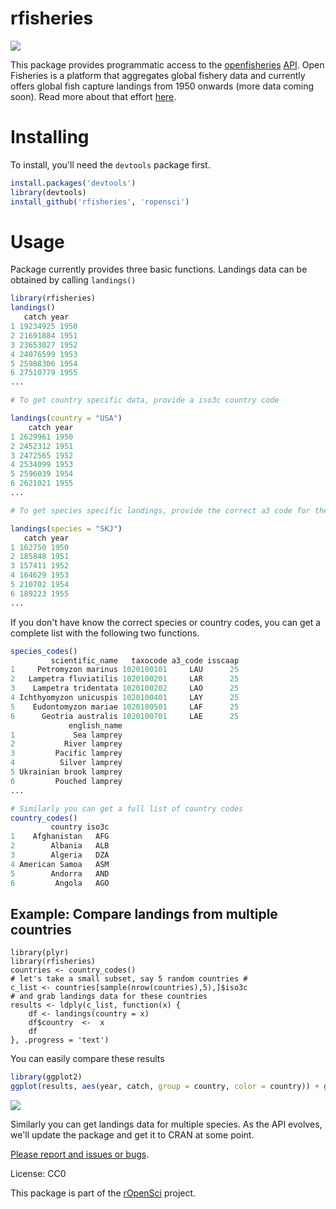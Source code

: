 # rfisheries #
![](https://raw.github.com/ropensci/rfisheries/master/betaLogo.png)

This package provides programmatic access to the [openfisheries](http://openfisheries.org/) [API](http://openfisheries.org/api-info).
Open Fisheries is a platform that aggregates global fishery data and currently offers global fish capture landings from 1950 onwards (more data coming soon). Read more about that effort [here](http://openfisheries.org/about).

# Installing #
To install, you'll need the `devtools` package first.

```r
install.packages('devtools')
library(devtools)
install_github('rfisheries', 'ropensci')
```

# Usage #
Package currently provides three basic functions. Landings data can be obtained by calling `landings()`

```r
library(rfisheries)
landings()
   catch year
1 19234925 1950
2 21691884 1951
3 23653027 1952
4 24076599 1953
5 25988306 1954
6 27510779 1955
...

# To get country specific data, provide a iso3c country code

landings(country = "USA")
    catch year
1 2629961 1950
2 2452312 1951
3 2472565 1952
4 2534099 1953
5 2596039 1954
6 2621021 1955
...

# To get species specific landings, provide the correct a3 code for the required species.

landings(species = "SKJ")
   catch year
1 162750 1950
2 185848 1951
3 157411 1952
4 164629 1953
5 210702 1954
6 189223 1955
...
```

If you don't have know the correct species or country codes, you can get a complete list with the following two functions.

```r
species_codes()
         scientific_name   taxocode a3_code isscaap
1     Petromyzon marinus 1020100101     LAU      25
2   Lampetra fluviatilis 1020100201     LAR      25
3    Lampetra tridentata 1020100202     LAO      25
4 Ichthyomyzon unicuspis 1020100401     LAY      25
5    Eudontomyzon mariae 1020100501     LAF      25
6      Geotria australis 1020100701     LAE      25
             english_name
1             Sea lamprey
2           River lamprey
3         Pacific lamprey
4          Silver lamprey
5 Ukrainian brook lamprey
6         Pouched lamprey
...

# Similarly you can get a full list of country codes
country_codes()
         country iso3c
1    Afghanistan   AFG
2        Albania   ALB
3        Algeria   DZA
4 American Samoa   ASM
5        Andorra   AND
6         Angola   AGO
```

## Example: Compare landings from multiple countries

```
library(plyr)
library(rfisheries)
countries <- country_codes()
# let's take a small subset, say 5 random countries #
c_list <- countries[sample(nrow(countries),5),]$iso3c
# and grab landings data for these countries
results <- ldply(c_list, function(x) {
    df <- landings(country = x)
    df$country  <-  x
    df
}, .progress = 'text')
```

You can easily compare these results
```r
library(ggplot2)
ggplot(results, aes(year, catch, group = country, color = country)) + geom_line()
```
![](https://raw.github.com/ropensci/rfisheries/master/multiple_countries.png)

Similarly you can get landings data for multiple species. As the API evolves, we'll update the package and get it to CRAN at some point.

[Please report and issues or bugs](https://github.com/ropensci/rfisheries/issues).

License: CC0

This package is part of the [rOpenSci](http://ropensci.org/packages) project.
